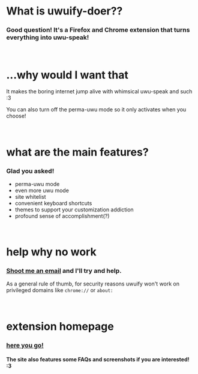 # What is uwuify-doer??

### Good question! It's a Firefox and Chrome extension that turns everything into uwu-speak!

<br>

# ...why would I want that

It makes the boring internet jump alive with whimsical uwu-speak and such :3

You can also turn off the perma-uwu mode so it only activates when you choose!

<br>

# what are the main features?

### Glad you asked!

* perma-uwu mode
* even more uwu mode
* site whitelist
* convenient keyboard shortcuts
* themes to support your customization addiction
* profound sense of accomplishment(?)

<br>

# help why no work

### [Shoot me an email](mailto:haii@willowyx.dev) and I'll try and help.

As a general rule of thumb, for security reasons uwuify won't work on privileged domains like ```chrome://``` or ```about:```

<br>

# extension homepage

### [here you go!](https://willowyx.dev/projects/uwuify)

#### The site also features some FAQs and screenshots if you are interested! :3